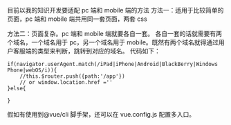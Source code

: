 目前以我的知识开发要适配 pc 端和 mobile 端的方法
方法一：适用于比较简单的页面，pc 端和 mobile 端共用同一套页面，两套 css

方法二：页面复杂。pc 端和 mobile 端就要各自一套。
各自一套的话就需要有两个域名，一个域名用于 pc，另一个域名用于 mobile。既然有两个域名就得通过用户客服端的类型来判断，跳转到对应的域名。
代码如下：

```
if(navigator.userAgent.match(/iPad|iPhone|Android|BlackBerry|Windows Phone|webOS/i)){
    //this.$router.push({path:'/app'})
    // or window.location.href =''
}else{

}
```

假如有使用到@vue/cli 脚手架，还可以在 vue.config.js 配置多入口。
